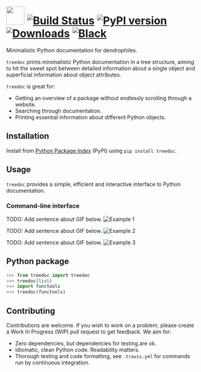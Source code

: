 # <img src="https://github.com/tommyod/treedoc/branding/icons/treedoc_white_rounded.png" height="48"> [![Build Status](https://api.travis-ci.com/tommyod/treedoc.svg?branch=master)](https://travis-ci.com/tommyod/treedoc) [![PyPI version](https://badge.fury.io/py/treedoc.svg)](https://pypi.org/project/treedoc/)  [![Downloads](https://pepy.tech/badge/treedoc)](https://pepy.tech/project/treedoc) [![Black](https://img.shields.io/badge/code%20style-black-000000.svg)](https://github.com/ambv/black)

Minimalistic Python documentation for dendrophiles.

`treedoc` prints minimalistic Python documentation in a tree structure,
aiming to hit the sweet spot between detailed information about
a single object and superficial information about object attributes.

`treedoc` is great for:
- Getting an overview of a package without endlessly scrolling through a website.
- Searching through documentation.
- Printing essential information about different Python objects. 

## Installation

Install from [Python Package Index](https://pypi.org/project/treedoc/) (PyPI) using `pip install treedoc`.

## Usage

`treedoc` provides a simple, efficient and interactive interface to Python
documentation.

### Command-line interface

TODO: Add sentence about GIF below.
![Example
1](branding/examples/example_list.gif)

TODO: Add sentence about GIF below.
![Example
2](branding/examples/example_collectionsabc.gif)

TODO: Add sentence about GIF below.
![Example
3](branding/examples/example_pandas_grep.gif)


## Python package

```python
>>> from treedoc import treedoc
>>> treedoc(list)
>>> import functools
>>> treedoc(functools)
```

## Contributing

Contributions are welcome.
If you wish to work on a problem, please create a Work In Progress (WIP) pull request to get feedback.
We aim for:

- Zero dependencies, but dependencies for testing are ok.
- Idiomatic, clean Python code. Readability matters.
- Thorough testing and code formatting, see `.travis.yml` for commands run by continuous integration.
